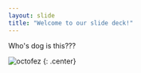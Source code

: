 ```yaml
---
layout: slide
title: "Welcome to our slide deck!"
---
```


Who's dog is this???

![octofez](https://octodex.github.com/images/octofez.png)
{: .center}
